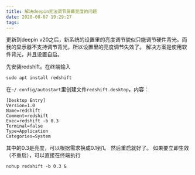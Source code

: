 ```yaml
---
title: 解决deepin无法调节屏幕亮度的问题
date: 2020-08-07 19:29:27
tags:
---
```


更新到deepin v20之后，新系统的设置里的亮度调节貌似只能调节硬件背光。而我的显示器不支持调节背光，所以设置里的亮度调节失效了。
解决方案是使用软件背光，并且设置自启。

先安装redshift。在终端输入
```shell
sudo apt install redshift
```
在`~/.config/autostart`里创建文件`redshift.desktop`，内容：
```
[Desktop Entry]
Version=1.0
Name=redshift
Comment=redshift
Exec=redshift -b 0.3
Terminal=false
Type=Application
Categories=System
```
其中的0.3是亮度，可以根据需求换成0.1到1。
然后重启就好了。
如果要立即生效（不重启），可以直接在终端执行
```shell
nohup redshift -b 0.3 &
```
